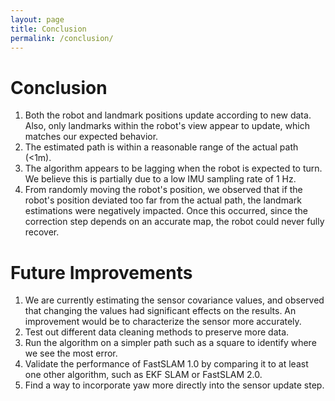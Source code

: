 ```yaml
---
layout: page
title: Conclusion
permalink: /conclusion/
---
```


# Conclusion
1. Both the robot and landmark positions update according to new data. Also, only landmarks within the robot's view appear to update, which matches our expected behavior. <br>
2. The estimated path is within a reasonable range of the actual path (<1m). <br>
3. The algorithm appears to be lagging when the robot is expected to turn. We believe this is partially due to a low IMU sampling rate of 1 Hz. <br>
4. From randomly moving the robot's position, we observed that if the robot's position deviated too far from the actual path, the landmark estimations were negatively impacted. Once this occurred, since the correction step depends on an accurate map, the robot could never fully recover. <br>


# Future Improvements
1. We are currently estimating the sensor covariance values, and observed that changing the values had significant effects on the results. An improvement would be to characterize the sensor more accurately.<br>
2. Test out different data cleaning methods to preserve more data. <br>
3. Run the algorithm on a simpler path such as a square to identify where we see the most error.<br>
4. Validate the performance of FastSLAM 1.0 by comparing it to at least one other algorithm, such as EKF SLAM or FastSLAM 2.0.<br>
5. Find a way to incorporate yaw more directly into the sensor update step. 
